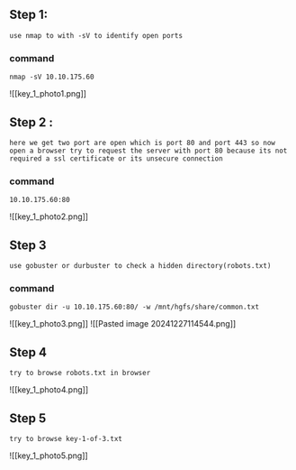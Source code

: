 

## Step 1:

	use nmap to with -sV to identify open ports 
### command
	nmap -sV 10.10.175.60

![[key_1_photo1.png]]


## Step 2 :

	here we get two port are open which is port 80 and port 443 so now open a browser try to request the server with port 80 because its not required a ssl certificate or its unsecure connection


### command

	10.10.175.60:80

![[key_1_photo2.png]]




## Step 3

	use gobuster or durbuster to check a hidden directory(robots.txt)

### command

	gobuster dir -u 10.10.175.60:80/ -w /mnt/hgfs/share/common.txt 

![[key_1_photo3.png]]
![[Pasted image 20241227114544.png]]

## Step 4

	try to browse robots.txt in browser

![[key_1_photo4.png]]


## Step 5


	try to browse key-1-of-3.txt

![[key_1_photo5.png]]

